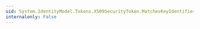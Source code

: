 ```yaml
---
uid: System.IdentityModel.Tokens.X509SecurityToken.MatchesKeyIdentifierClause(System.IdentityModel.Tokens.SecurityKeyIdentifierClause)
internalonly: False
---
```


